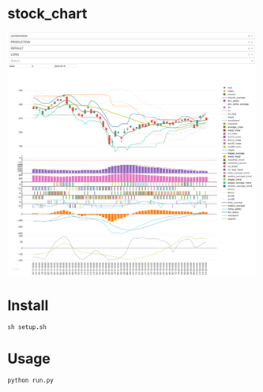 # stock_chart

![alt](https://raw.githubusercontent.com/fleth/stock_chart/master/screenshot.png)

# Install
```
sh setup.sh
```

# Usage
```
python run.py
```
